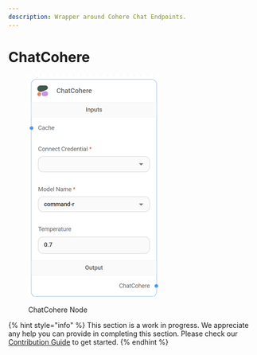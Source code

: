 ```yaml
---
description: Wrapper around Cohere Chat Endpoints.
---
```


# ChatCohere

<figure><img src="../../../.gitbook/assets/image (44).png" alt="" width="263"><figcaption><p>ChatCohere Node</p></figcaption></figure>

{% hint style="info" %}
This section is a work in progress. We appreciate any help you can provide in completing this section. Please check our [Contribution Guide](../../../contributing/) to get started.
{% endhint %}
